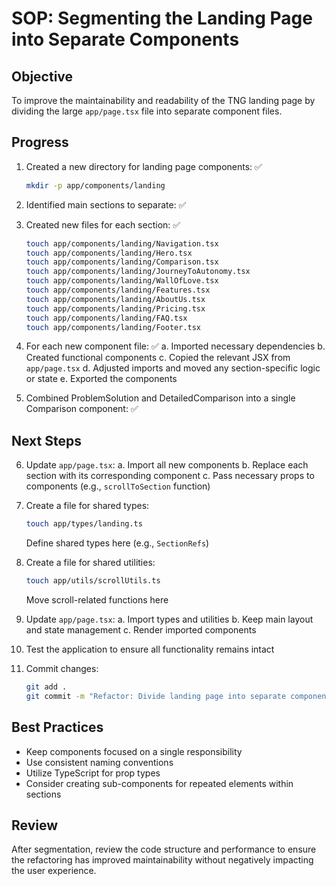 # SOP: Segmenting the Landing Page into Separate Components

## Objective
To improve the maintainability and readability of the TNG landing page by dividing the large `app/page.tsx` file into separate component files.

## Progress
1. Created a new directory for landing page components: ✅
   ```bash
   mkdir -p app/components/landing
   ```

2. Identified main sections to separate: ✅

3. Created new files for each section: ✅
   ```bash
   touch app/components/landing/Navigation.tsx
   touch app/components/landing/Hero.tsx
   touch app/components/landing/Comparison.tsx
   touch app/components/landing/JourneyToAutonomy.tsx
   touch app/components/landing/WallOfLove.tsx
   touch app/components/landing/Features.tsx
   touch app/components/landing/AboutUs.tsx
   touch app/components/landing/Pricing.tsx
   touch app/components/landing/FAQ.tsx
   touch app/components/landing/Footer.tsx
   ```

4. For each new component file: ✅
   a. Imported necessary dependencies
   b. Created functional components
   c. Copied the relevant JSX from `app/page.tsx`
   d. Adjusted imports and moved any section-specific logic or state
   e. Exported the components

5. Combined ProblemSolution and DetailedComparison into a single Comparison component: ✅

## Next Steps
6. Update `app/page.tsx`:
   a. Import all new components
   b. Replace each section with its corresponding component
   c. Pass necessary props to components (e.g., `scrollToSection` function)

7. Create a file for shared types:
   ```bash
   touch app/types/landing.ts
   ```
   Define shared types here (e.g., `SectionRefs`)

8. Create a file for shared utilities:
   ```bash
   touch app/utils/scrollUtils.ts
   ```
   Move scroll-related functions here

9. Update `app/page.tsx`:
   a. Import types and utilities
   b. Keep main layout and state management
   c. Render imported components

10. Test the application to ensure all functionality remains intact

11. Commit changes:
    ```bash
    git add .
    git commit -m "Refactor: Divide landing page into separate components"
    ```

## Best Practices
- Keep components focused on a single responsibility
- Use consistent naming conventions
- Utilize TypeScript for prop types
- Consider creating sub-components for repeated elements within sections

## Review
After segmentation, review the code structure and performance to ensure the refactoring has improved maintainability without negatively impacting the user experience.